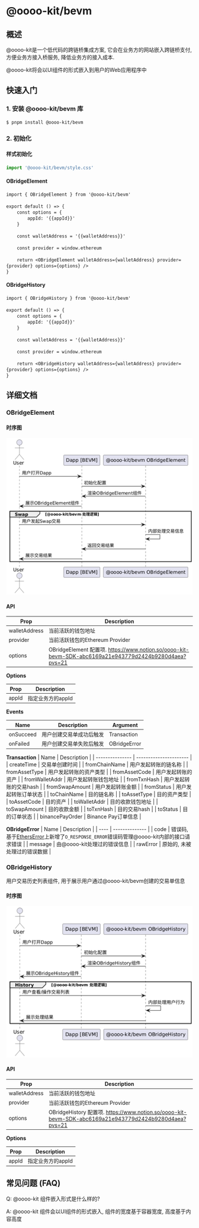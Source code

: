 # @oooo-kit/bevm

## 概述

@oooo-kit是一个低代码的跨链桥集成方案, 它会在业务方的网站嵌入跨链桥支付, 方便业务方接入桥服务, 降低业务方的接入成本.

@oooo-kit将会以UI组件的形式嵌入到用户的Web应用程序中

## 快速入门

### 1. 安装 @oooo-kit/bevm 库

```bash
$ pnpm install @oooo-kit/bevm
```

### 2. 初始化


#### 样式初始化

```ts
import '@oooo-kit/bevm/style.css'
```

#### OBridgeElement

```tsx
import { OBridgeElement } from '@oooo-kit/bevm'

export default () => {
	const options = {
		appId: '{{appId}}'
	}
	
	const walletAddress = '{{walletAddress}}'
	
	const provider = window.ethereum

	return <OBridgeElement walletAddress={walletAddress} provider={provider} options={options} />
}
```

#### OBridgeHistory

```tsx
import { OBridgeHistory } from '@oooo-kit/bevm'

export default () => {
	const options = {
		appId: '{{appId}}'
	}
	
	const walletAddress = '{{walletAddress}}'
	
	const provider = window.ethereum

	return <OBridgeHistory walletAddress={walletAddress} provider={provider} options={options} />
}
```

## 详细文档

### OBridgeElement

#### 时序图

![OBridgeElement](./example/assets/OBridgeElement.png)

#### API

| Prop | Description |
| --- | --- |
| walletAddress | 当前活跃的钱包地址 |
| provider | 当前活跃钱包的Ethereum Provider |
| options | OBridgeElement 配置项. https://www.notion.so/oooo-kit-bevm-SDK-abc6169a21e943779d2424b9280d4aea?pvs=21 |

**Options**

| Prop | Description |
| --- | --- |
| appId | 指定业务方的appId |

**Events**

| Name | Description | Argument |
| --- | --- | --- |
| onSucceed | 用户创建交易单成功后触发 | Transaction |
| onFailed | 用户创建交易单失败后触发 | OBridgeError |

**Transaction**
| Name            | Description            |
| --------------- | ---------------------- |
| createTime      | 交易单创建时间         |
| fromChainName   | 用户发起转账的链名称   |
| fromAssetType   | 用户发起转账的资产类型 |
| fromAssetCode   | 用户发起转账的资产     |
| fromWalletAddr  | 用户发起转账钱包地址   |
| fromTxnHash     | 用户发起转账的交易hash |
| fromSwapAmount  | 用户发起转账金额       |
| fromStatus      | 用户发起转账订单状态   |
| toChainName     | 目的链名称             |
| toAssetType     | 目的资产类型           |
| toAssetCode     | 目的资产               |
| toWalletAddr    | 目的收款钱包地址       |
| toSwapAmount    | 目的收款金额           |
| toTxnHash       | 目的交易hash           |
| toStatus        | 目的订单状态           |
| binancePayOrder | Binance Pay订单信息 |

**OBridgeError**
| Name | Description    |
| ---- | -------------- |
| code | 错误码, 基于[EthersError](https://docs.ethers.org/v6/api/utils/errors/)上新增了`O_RESPONSE_ERROR`错误码管理@oooo-kit内部的接口请求错误 |
| message | 由@oooo-kit处理过的错误信息 |
| rawError | 原始的, 未被处理过的错误数据 |

### OBridgeHistory

用户交易历史列表组件, 用于展示用户通过@oooo-kit/bevm创建的交易单信息

#### 时序图

![OBridgeHistory](./example/assets/OBridgeHistory.png)

#### API

| Prop | Description |
| --- | --- |
| walletAddress | 当前活跃的钱包地址 |
| provider | 当前活跃钱包的Ethereum Provider |
| options | OBridgeHistory 配置项. https://www.notion.so/oooo-kit-bevm-SDK-abc6169a21e943779d2424b9280d4aea?pvs=21 |

**Options**

| Prop | Description |
| --- | --- |
| appId | 指定业务方的appId |

## 常见问题 (FAQ)

Q: @oooo-kit 组件嵌入形式是什么样的?

A: @oooo-kit 组件会以UI组件的形式嵌入, 组件的宽度基于容器宽度, 高度基于内容高度
